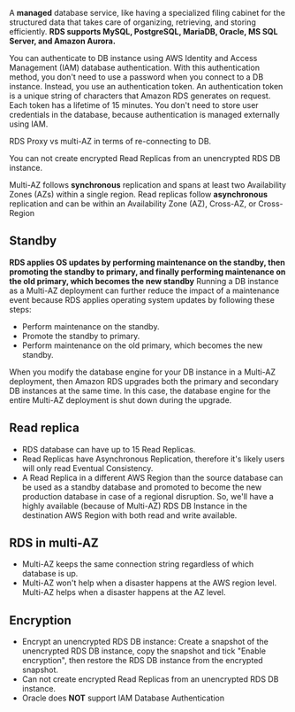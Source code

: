 
A **managed** database service, like having a specialized filing cabinet for the structured data that takes care of organizing, retrieving, and storing efficiently. **RDS supports MySQL, PostgreSQL, MariaDB, Oracle, MS SQL Server, and Amazon Aurora.**

You can authenticate to DB instance using AWS Identity and Access Management (IAM) database authentication. With this authentication method, you don't need to use a password when you connect to a DB instance. Instead, you use an authentication token. An authentication token is a unique string of characters that Amazon RDS generates on request. Each token has a lifetime of 15 minutes. You don't need to store user credentials in the database, because authentication is managed externally using IAM.

RDS Proxy vs multi-AZ in terms of re-connecting to DB.

You can not create encrypted Read Replicas from an unencrypted RDS DB instance.

Multi-AZ follows **synchronous** replication and spans at least two Availability Zones (AZs) within a single region. Read replicas follow **asynchronous** replication and can be within an Availability Zone (AZ), Cross-AZ, or Cross-Region

## Standby
**RDS applies OS updates by performing maintenance on the standby, then promoting the standby to primary, and finally performing maintenance on the old primary, which becomes the new standby**
Running a DB instance as a Multi-AZ deployment can further reduce the impact of a maintenance event because RDS applies operating system updates by following these steps:
- Perform maintenance on the standby.
- Promote the standby to primary.
- Perform maintenance on the old primary, which becomes the new standby.

When you modify the database engine for your DB instance in a Multi-AZ deployment, then Amazon RDS upgrades both the primary and secondary DB instances at the same time. In this case, the database engine for the entire Multi-AZ deployment is shut down during the upgrade.

## Read replica
- RDS database can have up to 15 Read Replicas.
- Read Replicas have Asynchronous Replication, therefore it's likely users will only read Eventual Consistency.
- A Read Replica in a different AWS Region than the source database can be used as a standby database and promoted to become the new production database in case of a regional disruption. So, we'll have a highly available (because of Multi-AZ) RDS DB Instance in the destination AWS Region with both read and write available.

## RDS in multi-AZ
- Multi-AZ keeps the same connection string regardless of which database is up.
- Multi-AZ won't help when a disaster happens at the AWS region level. Multi-AZ helps when a disaster happens at the AZ level.

## Encryption
- Encrypt an unencrypted RDS DB instance: Create a snapshot of the unencrypted RDS DB instance, copy the snapshot and tick "Enable encryption", then restore the RDS DB instance from the encrypted snapshot.
- Can not create encrypted Read Replicas from an unencrypted RDS DB instance.
- Oracle does **NOT** support IAM Database Authentication
